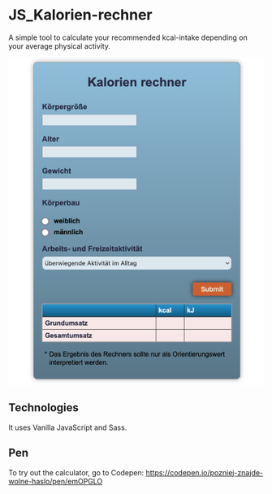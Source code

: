 # JS_Kalorien-rechner

A simple tool to calculate your recommended kcal-intake depending on your average physical activity.

![Preview](./public/kcal-calculator.png)

## Technologies

It uses Vanilla JavaScript and Sass.

## Pen

To try out the calculator, go to Codepen: https://codepen.io/pozniej-znajde-wolne-haslo/pen/emOPGLO
